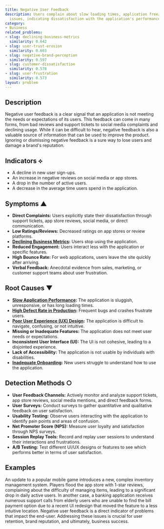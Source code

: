 ```yaml
---
title: Negative User Feedback
description: Users complain about slow loading times, application freezes, or other
  issues, indicating dissatisfaction with the application's performance or usability.
category:
- Business
related_problems:
- slug: declining-business-metrics
  similarity: 0.642
- slug: user-trust-erosion
  similarity: 0.603
- slug: negative-brand-perception
  similarity: 0.597
- slug: customer-dissatisfaction
  similarity: 0.578
- slug: user-frustration
  similarity: 0.573
layout: problem
---
```


## Description
Negative user feedback is a clear signal that an application is not meeting the needs or expectations of its users. This feedback can come in many forms, from bad reviews and support tickets to social media complaints and declining usage. While it can be difficult to hear, negative feedback is also a valuable source of information that can be used to improve the product. Ignoring or dismissing negative feedback is a sure way to lose users and damage a brand's reputation.

## Indicators ⟡
- A decline in new user sign-ups.
- An increase in negative reviews on social media or app stores.
- A drop in the number of active users.
- A decrease in the average time users spend in the application.

## Symptoms ▲

- **Direct Complaints:** Users explicitly state their dissatisfaction through support tickets, app store reviews, social media, or direct communication.
- **Low Ratings/Reviews:** Decreased ratings on app stores or review platforms.
- **[Declining Business Metrics](declining-business-metrics.md):** Users stop using the application.
- **Reduced Engagement:** Users interact less with the application or specific features.
- **High Bounce Rate:** For web applications, users leave the site quickly after arriving.
- **Verbal Feedback:** Anecdotal evidence from sales, marketing, or customer support teams about user frustration.

## Root Causes ▼

- **[Slow Application Performance](slow-application-performance.md):** The application is sluggish, unresponsive, or has long loading times.
- **[High Defect Rate in Production](high-defect-rate-in-production.md):** Frequent bugs and crashes frustrate users.
- **[Poor User Experience (UX) Design](poor-user-experience-ux-design.md):** The application is difficult to navigate, confusing, or not intuitive.
- **Missing or Inadequate Features:** The application does not meet user needs or expectations.
- **Inconsistent User Interface (UI):** The UI is not cohesive, leading to a disjointed experience.
- **Lack of Accessibility:** The application is not usable by individuals with disabilities.
- **[Inadequate Onboarding](inadequate-onboarding.md):** New users struggle to understand how to use the application.

## Detection Methods ○

- **User Feedback Channels:** Actively monitor and analyze support tickets, app store reviews, social media mentions, and direct feedback forms.
- **User Surveys:** Conduct surveys to gather quantitative and qualitative feedback on user satisfaction.
- **Usability Testing:** Observe users interacting with the application to identify pain points and areas of confusion.
- **Net Promoter Score (NPS):** Measure user loyalty and satisfaction through NPS surveys.
- **Session Replay Tools:** Record and replay user sessions to understand their interactions and frustrations.
- **A/B Testing:** Test different UI/UX designs or features to see which performs better in terms of user satisfaction.

## Examples
An update to a popular mobile game introduces a new, complex inventory management system. Players flood the app store with 1-star reviews, complaining about the difficulty of managing items, leading to a significant drop in daily active users. In another case, a banking application receives numerous support calls from elderly users who are unable to find the bill payment option due to a recent UI redesign that moved the feature to a less intuitive location. Negative user feedback is a direct indicator of problems that impact the end-user. Addressing these issues is crucial for user retention, brand reputation, and ultimately, business success.